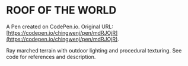 # ROOF OF THE WORLD

A Pen created on CodePen.io. Original URL: [https://codepen.io/chingwenj/pen/mdRJOjR](https://codepen.io/chingwenj/pen/mdRJOjR).

Ray marched terrain with outdoor lighting and procedural texturing. See code for references and description.
